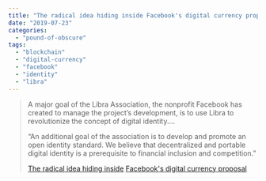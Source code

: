 ```yaml
---
title: "The radical idea hiding inside Facebook's digital currency proposal"
date: "2019-07-23"
categories: 
  - "pound-of-obscure"
tags: 
  - "blockchain"
  - "digital-currency"
  - "facebook"
  - "identity"
  - "libra"
---
```


> A major goal of the Libra Association, the nonprofit Facebook has created to manage the project’s development, is to use Libra to revolutionize the concept of digital identity....
> 
> “An additional goal of the association is to develop and promote an open identity standard. We believe that decentralized and portable digital identity is a prerequisite to financial inclusion and competition.”
> 
> [The radical idea hiding insid](https://www.technologyreview.com/s/613877/how-facebooks-new-blockchain-might-revolutionize-our-digital-identities/)[e](https://www.technologyreview.com/s/613877/how-facebooks-new-blockchain-might-revolutionize-our-digital-identities/) [Facebook's digital currency proposal](https://www.technologyreview.com/s/613877/how-facebooks-new-blockchain-might-revolutionize-our-digital-identities/)
